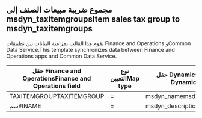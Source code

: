 ## <a name="item-sales-tax-group-to-msdyn_taxitemgroups"></a><span data-ttu-id="3efd8-101">مجموع ضريبة مبيعات الصنف إلى msdyn_taxitemgroups</span><span class="sxs-lookup"><span data-stu-id="3efd8-101">Item sales tax group to msdyn_taxitemgroups</span></span>

<span data-ttu-id="3efd8-102">يقوم هذا القالب بمزامنة البيانات بين تطبيقات Finance and Operations وCommon Data Service.</span><span class="sxs-lookup"><span data-stu-id="3efd8-102">This template synchronizes data between Finance and Operations apps and Common Data Service.</span></span>

<span data-ttu-id="3efd8-103">حقل Finance and Operations</span><span class="sxs-lookup"><span data-stu-id="3efd8-103">Finance and Operations field</span></span> | <span data-ttu-id="3efd8-104">نوع التعيين</span><span class="sxs-lookup"><span data-stu-id="3efd8-104">Map type</span></span> | <span data-ttu-id="3efd8-105">حقل Dynamics 365 الآخر</span><span class="sxs-lookup"><span data-stu-id="3efd8-105">Other Dynamics 365 field</span></span> | <span data-ttu-id="3efd8-106">القيمة الافتراضية</span><span class="sxs-lookup"><span data-stu-id="3efd8-106">Default value</span></span>
---|---|---|---
<span data-ttu-id="3efd8-107">TAXITEMGROUP</span><span class="sxs-lookup"><span data-stu-id="3efd8-107">TAXITEMGROUP</span></span> | = | <span data-ttu-id="3efd8-108">msdyn_name</span><span class="sxs-lookup"><span data-stu-id="3efd8-108">msdyn_name</span></span> | 
<span data-ttu-id="3efd8-109">الاسم</span><span class="sxs-lookup"><span data-stu-id="3efd8-109">NAME</span></span> | = | <span data-ttu-id="3efd8-110">msdyn_description</span><span class="sxs-lookup"><span data-stu-id="3efd8-110">msdyn_description</span></span> | 
